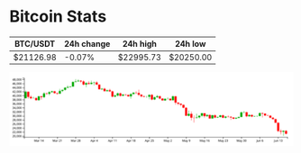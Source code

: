 # Bitcoin Stats

BTC/USDT|24h change|24h high|24h low|
|---|---|---|---|
|$21126.98|-0.07%|$22995.73|$20250.00|

<img src="./chart.svg">
